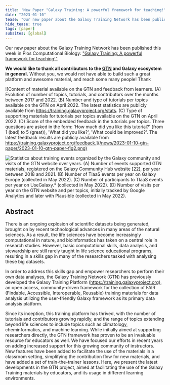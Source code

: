 ```yaml
---
title: 'New Paper "Galaxy Training: A powerful framework for teaching!"'
date: "2023-01-10"
tease: "Our new paper about the Galaxy Training Network has been published this week in Plos Computational Biology."
hide_tease: true
tags: [paper]
subsites: [global]
---
```


Our new paper about the Galaxy Training Network has been published this week in Plos Computational Biology: ["Galaxy Training: A powerful framework for teaching!"](https://journals.plos.org/ploscompbiol/article?id=10.1371/journal.pcbi.1010752)

**We would like to thank all contributors to the [GTN](https://training.galaxyproject.org/training-material/hall-of-fame) and Galaxy ecosystem in general.** Without you, we would not have able to build such a great platform and awesome material, and reach some many people! Thank

![Content of material available on the GTN and feedback from learners. (A) Evolution of number of topics, tutorials, and contributors over the months between 2017 and 2022. (B) Number and type of tutorials per topics available on the GTN on April 2022. The latest statistics are publicly available from https://training.galaxyproject.org/stats. (C) Type of supporting materials for tutorials per topics available on the GTN on April 2022. (D) Score of the embedded feedback in the tutorials per topics. Three questions are asked in the form: 'How much did you like this tutorial?' (from 1 (bad) to 5 (great)), 'What did you like?', 'What could be improved?'. The latest feedback results are publicly available from https://training.galaxyproject.org/feedback.](/news/2023-01-10-gtn-paper/2023-01-10-gtn-paper-fig2.png)

![ Statistics about training events organized by the Galaxy community and visits of the GTN website over years. (A) Number of events supported GTN materials, registered on the Galaxy Community Hub website [22], per year between 2018 and 2021. (B) Number of TIaaS events per year on Galaxy Europe (collected in May 2022). (C) Number of participants to TIaaS events per year on UseGalaxy.* (collected in May 2022). (D) Number of visits per year on the GTN website and per topics, initially tracked by Google Analytics and later with Plausible (collected in May 2022).](/news/2023-01-10-gtn-paper/2023-01-10-gtn-paper-fig1.png)

## Abstract

There is an ongoing explosion of scientific datasets being generated, brought on by recent technological advances in many areas of the natural sciences. As a result, the life sciences have become increasingly computational in nature, and bioinformatics has taken on a central role in research studies. However, basic computational skills, data analysis, and stewardship are still rarely taught in life science educational programs, resulting in a skills gap in many of the researchers tasked with analysing these big datasets.

In order to address this skills gap and empower researchers to perform their own data analyses, the Galaxy Training Network (GTN) has previously developed the Galaxy Training Platform (https://training.galaxyproject.org), an open access, community-driven framework for the collection of FAIR (Findable, Accessible, Interoperable, Reusable) training materials for data analysis utilizing the user-friendly Galaxy framework as its primary data analysis platform.

Since its inception, this training platform has thrived, with the number of tutorials and contributors growing rapidly, and the range of topics extending beyond life sciences to include topics such as climatology, cheminformatics, and machine learning. While initially aimed at supporting researchers directly, the GTN framework has proven to be an invaluable resource for educators as well. We have focused our efforts in recent years on adding increased support for this growing community of instructors. New features have been added to facilitate the use of the materials in a classroom setting, simplifying the contribution flow for new materials, and have added a set of train-the-trainer lessons. Here, we present the latest developments in the GTN project, aimed at facilitating the use of the Galaxy Training materials by educators, and its usage in different learning environments.